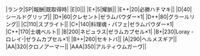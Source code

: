 |ランク|SP|報酬|既取得時|
|E|0|||
|E+|5|耀脈||
|E++|20|必勝ハチマキ||
|D|40|シールドグリップ||
|D+|60|クレセント|ゼラムパウダー×1|
|D++|80|グラールリング||
|C|110|スプライト||
|C+|140|料理魂・パフェ|ゼラムパウダー×1|
|C++|170|士魂ベルト||
|B|200|ネビュラス|ゼラムカプセル×1|
|B+|230|Loray -ロレイ-|ゼラムカプセル×1|
|B++|260|セキトバ||
|A|290|ヘルメスギア||
|AA|320|クロノアーマー||
|AAA|350|アルティウムガーヴ||
